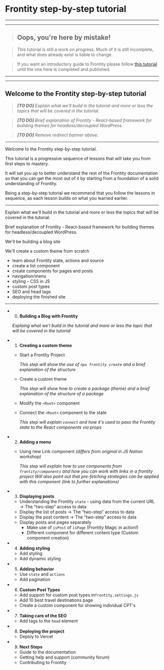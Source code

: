 # Frontity step-by-step tutorial
---
---

> ## Oops, you're here by mistake!

> This tutorial is still a work on progress. Much of it is still incomplete, and what does already exist is liable to change.

> If you want an introductory guide to Frontity please follow [this tutorial](https://github.com/frontity-demos/2020-06-jsnation-workshop) until the one here is completed and published.

---
---


## Welcome to the Frontity step-by-step tutorial

> *__[TO DO]__ Explain what we'll build in the tutorial and more or less the topics that will be covered in the tutorial.*

> *__[TO DO]__ Brief explanation of Frontity - React-based framework for building themes for headless/decoupled WordPress.*

> *__[TO DO]__ Remove redirect banner above.*

---

Welcome to the Frontity step-by-step tutorial.

This tutorial is a progressive sequence of lessons that will take you from first steps to mastery.

It will set you up to better understand the rest of the Frontity documentation so that you can get the most out of it by starting from a foundation of a solid understanding of Frontity.

Being a step-by-step tutorial we recommend that you follow the lessons in sequence, as each lesson builds on what you learned earlier.

---


Explain what we'll build in the tutorial and more or less the topics that will be covered in the tutorial.

Brief explanation of Frontity - React-based framework for building themes for headless/decoupled WordPress.

We'll be building a blog site

We'll create a custom theme from scratch
 - learn about Frontity state, actions and source
 - create a list component
 - create components for pages and posts
 - navigation/menu
 - styling - CSS in JS
 - custom post types
 - SEO and head tags
 - deploying the finished site

----

- 0. **Building a Blog with Frontity**

    *Explaing what we'l build in the tutorial and more or less the topic that will be covered in the tutorial*

- 1. **Creating a custom theme**
    - Start a Frontity Project

        *This step will show the use of `npx frontity create` and a brief explanation of the structure*

    - Create a custom theme

        *This step will show how to create a package (theme) and a brief explanation of the structure of a package*

    - Modify the `<Root>` component
    - Connect the `<Root>` component to the state

        *This step will explain `connect` and how it's used to pass the Frontity state to the React components via props*

- 2. **Adding a menu**
    - Using new Link component *(differs from original in JS Nation workshop)*

        *This step will explain how to use components from ``frontity/components`` and how you can work with links in a frontity project
        Will also point out that pre-fetching strategies can be applied with this component (link to further explanations)*

- 3. **Displaying posts**
    - Understanding the Frontity `state` - using data from the current URL → The “two-step” access to data
    - Display the list of posts → The “two-step” access to data
    - Display the post content → The “two-step” access to data
    - Display posts and pages separately
        - Make use of `isPost` of  `isPage`  (Frontity Magic in action!)
        - Different component for different content type (Custom component creation)
- 4. **Adding styling**
    - Add styling
    - Add dynamic styling
- 5. **Adding behavior**
    - Use `state` and `actions`
    - Add pagination
- 6. **Custom Post Types**
    - Add support for custom post types in`frontity.settings.js`
    - Add 10 best travel destinations page
    - Create a custom component for showing individual CPT's
- 7. **Taking care of the SEO**
    - Add tags to the `head` element
- 8. **Deploying the project**
    - Deploy to Vercel
- 9. **Next Steps**
    - Guide to the documentation
    - Getting help and support (community forum)
    - Contributing to Frontity

